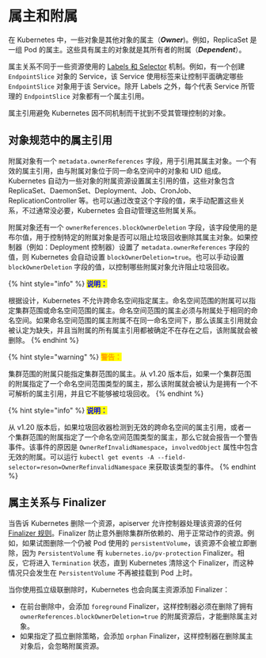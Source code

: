 # 属主和附属

在 Kubernetes 中，一些对象是其他对象的属主（_**Owner**_)。例如，ReplicaSet 是一组 Pod 的属主。这些具有属主的对象就是其所有者的附属（_**Dependent**_）。

属主关系不同于一些资源使用的 [Labels 和 Selector](Labels-and-Selectors.md) 机制。例如，有一个创建 `EndpointSlice` 对象的 Service，该 Service 使用标签来让控制平面确定哪些 `EndpointSlice` 对象用于该 Service。除开 Labels 之外，每个代表 Service 所管理的 `EndpointSlice` 对象都有一个属主引用。

属主引用避免 Kubernetes 因不同机制而干扰到不受其管理控制的对象。

## 对象规范中的属主引用

附属对象有一个 `metadata.ownerReferences` 字段，用于引用其属主对象。一个有效的属主引用，由与附属对象位于同一命名空间中的对象和 UID 组成。Kubernetes 自动为一些对象的附属资源设置属主引用的值，这些对象包含 ReplicaSet、DaemonSet、Deployment、Job、CronJob、ReplicationController 等。也可以通过改变这个字段的值，来手动配置这些关系，不过通常没必要，Kubernetes 会自动管理这些附属关系。

附属对象还有一个 `ownerReferences.blockOwnerDeletion` 字段，该字段使用的是布尔值，用于控制特定的附属对象是否可以阻止垃圾回收删除其属主对象。如果控制器（例如：Deployment 控制器）设置了 `metadata.ownerReferences` 字段的值，则 Kubernetes 会自动设置 `blockOwnerDeletion=true`。也可以手动设置 `blockOwnerDeletion` 字段的值，以控制哪些附属对象允许阻止垃圾回收。

{% hint style="info" %}
<mark style="color:blue;">**说明：**</mark>

根据设计，Kubernetes 不允许跨命名空间指定属主。命名空间范围的附属可以指定集群范围或命名空间范围的属主。命名空间范围的属主必须与附属处于相同的命名空间。如果命名空间范围的属主附属不在同一命名空间下，那么该属主引用就会被认定为缺失，并且当附属的所有属主引用都被确定不在存在之后，该附属就会被删除。
{% endhint %}

{% hint style="warning" %}
<mark style="color:orange;">**警告：**</mark>

集群范围的附属只能指定集群范围的属主。从 v1.20 版本后，如果一个集群范围的附属指定了一个命名空间范围类型的属主，那么该附属就会被认为是拥有一个不可解析的属主引用，并且它不能够被垃圾回收。
{% endhint %}

{% hint style="info" %}
<mark style="color:blue;">**说明：**</mark>

从 v1.20 版本后，如果垃圾回收器检测到无效的跨命名空间的属主引用，或者一个集群范围的附属指定了一个命名空间范围类型的属主，那么它就会报告一个警告事件。该事件的原因是 `OwnerRefInvalidNamespace`，`involvedObject` 属性中包含无效的附属。可以运行 `kubectl get events -A --field-selector=reson=OwnerRefinvalidNamespace` 来获取该类型的事件。
{% endhint %}

## 属主关系与 Finalizer

当告诉 Kubernetes 删除一个资源，apiserver 允许控制器处理该资源的任何 [Finalizer 规则](Finalizers.md)。Finalizer 防止意外删除集群所依赖的、用于正常动作的资源。例如，如果试图删除一个仍被 Pod 使用的 `persistentVolume`，该资源不会被立即删除，因为 `PersistentVolume` 有 `kubernetes.io/pv-protection` Finalizer。相反，它将进入 `Termination` 状态，直到 Kubernetes 清除这个 Finalizer，而这种情况只会发生在 `PersistentVolume` 不再被挂载到 Pod 上时。

当你使用孤立级联删除时，Kubernetes 也会向属主资源添加 Finalizer：

* 在前台删除中，会添加 `foreground` Finalizer，这样控制器必须在删除了拥有 `ownerReferences.blockOwnerDeletion=true` 的附属资源后，才能删除属主对象。
* 如果指定了孤立删除策略，会添加 `orphan` Finalizer，这样控制器在删除属主对象后，会忽略附属资源。
